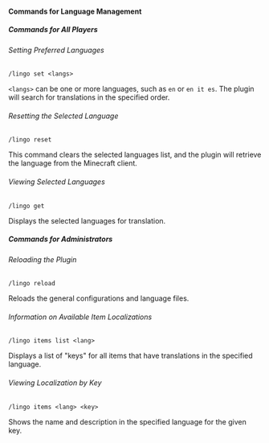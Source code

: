 #### Commands for Language Management

##### Commands for All Players

###### Setting Preferred Languages

```shell
/lingo set <langs>
```

`<langs>` can be one or more languages, such as `en` or `en it es`. The plugin will search for translations in the specified order.

###### Resetting the Selected Language

```shell
/lingo reset
```

This command clears the selected languages list, and the plugin will retrieve the language from the Minecraft client.

###### Viewing Selected Languages

```shell
/lingo get
```

Displays the selected languages for translation.

##### Commands for Administrators

###### Reloading the Plugin

```shell
/lingo reload
```

Reloads the general configurations and language files.

###### Information on Available Item Localizations

```shell
/lingo items list <lang>
```

Displays a list of "keys" for all items that have translations in the specified language.

###### Viewing Localization by Key

```shell
/lingo items <lang> <key>
```

Shows the name and description in the specified language for the given key.
